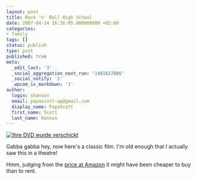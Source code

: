 ```yaml
---
layout: post
title: Rock 'n' Roll High School
date: 2007-04-24 16:36:05.000000000 +02:00
categories:
- family
tags: []
status: publish
type: post
published: true
meta:
  _edit_last: '3'
  _social_aggregation_next_run: '1401627086'
  _social_notify: '1'
  _wpcom_is_markdown: '1'
author:
  login: shanson
  email: papascott-wp@gmail.com
  display_name: PapaScott
  first_name: Scott
  last_name: Hanson
---
```

<p><a href="http://www.amazon.de/Rock-n-Roll-High-School/dp/B000077VOC"><img src="http://www.papascott.de/wordpress/wp-content/uploads/2007/04/ihre-dvd-wurde-verschickt.jpg" alt="Ihre DVD wurde verschickt" /></a></p>
<p>Gabba gabba hey, now here's a classic film. I'm old enough that I actually saw this in a theatre!</p>
<p>Hmm, judging from the <a href="http://www.amazon.de/Rock-n-Roll-High-School/dp/B000077VOC">price at Amazon</a> it might have been cheaper to buy than to rent.</p>
